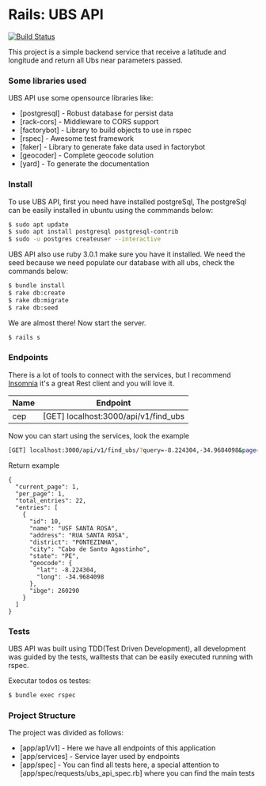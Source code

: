 # Rails: UBS API

[![Build Status](https://travis-ci.org/joemccann/dillinger.svg?branch=master)](https://travis-ci.org/joemccann/dillinger)

This project is a simple backend service that receive a latitude and longitude and return all Ubs near parameters passed.

### Some libraries used

UBS API use some opensource libraries like:

* [postgresql] - Robust database for persist data
* [rack-cors] - Middleware to CORS support
* [factorybot] - Library to build objects to use in rspec
* [rspec] - Awesome test framework
* [faker] - Library to generate fake data used in factorybot
* [geocoder] - Complete geocode solution
* [yard] - To generate the documentation

### Install

To use UBS API, first you need have installed postgreSql, The postgreSql can be easily installed in ubuntu using the commmands below:

```sh
$ sudo apt update
$ sudo apt install postgresql postgresql-contrib
$ sudo -u postgres createuser --interactive
```

UBS API also use ruby 3.0.1 make sure you have it installed. We need the seed because we need populate our database with all ubs, check the commands below:

```sh
$ bundle install
$ rake db:create
$ rake db:migrate
$ rake db:seed
```

We are almost there! Now start the server.

```sh
$ rails s
```

### Endpoints

There is a lot of tools to connect with the services, but I recommend [Insomnia](https://insomnia.rest/) it's a great Rest client and you will love it. 

| Name | Endpoint |
| ------ | ------ |
| cep  |[GET]  localhost:3000/api/v1/find_ubs

Now you can start using the services, look the example

```sh
[GET] localhost:3000/api/v1/find_ubs/?query=-8.224304,-34.9684098&page=1&per_page=1

```

Return example

```
{
  "current_page": 1,
  "per_page": 1,
  "total_entries": 22,
  "entries": [
    {
      "id": 10,
      "name": "USF SANTA ROSA",
      "address": "RUA SANTA ROSA",
      "district": "PONTEZINHA",
      "city": "Cabo de Santo Agostinho",
      "state": "PE",
      "geocode": {
        "lat": -8.224304,
        "long": -34.9684098
      },
      "ibge": 260290
    }
  ]
}
```

### Tests

UBS API was built using TDD(Test Driven Development), all development was guided by the tests, walltests that can be easily executed running with rspec.

Executar todos os testes:
```sh
$ bundle exec rspec
```

### Project Structure

The project was divided as follows:

* [app/ap1/v1] - Here we have all endpoints of this application
* [app/services] - Service layer used by endpoints
* [app/spec] - You can find all tests here, a special attention to [app/spec/requests/ubs_api_spec.rb] where you can find the main tests

